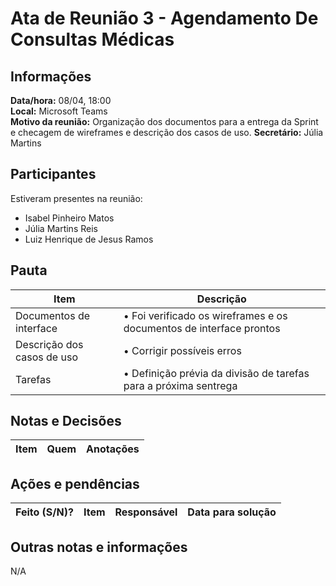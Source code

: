 # Ata de Reunião 3 - Agendamento De Consultas Médicas

## Informações
**Data/hora:** 08/04, 18:00  
**Local:** Microsoft Teams  
**Motivo da reunião:** Organização dos documentos para a entrega da Sprint e checagem de wireframes e descrição dos casos de uso.
**Secretário:** Júlia Martins

## Participantes
Estiveram presentes na reunião:
- Isabel Pinheiro Matos
- Júlia Martins Reis
- Luiz Henrique de Jesus Ramos

## Pauta

Item | Descrição
---- | ----
Documentos de interface| • Foi verificado os wireframes e os documentos de interface prontos<br>
Descrição dos casos de uso | • Corrigir possíveis erros <br>
Tarefas| • Definição prévia da divisão de tarefas para a próxima sentrega  <br>

## Notas e Decisões
Item | Quem | Anotações |
---- | ---- | ---- |



## Ações e pendências
| Feito (S/N)? | Item | Responsável | Data para solução |
| ---- | ---- | ---- | ---- |


## Outras notas e informações
N/A

